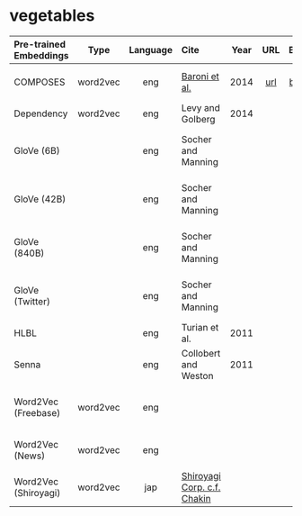 # vegetables


| Pre-trained Embeddings | Type | Language | Cite | Year | URL | Bib | License | Kaggle Dataset |
|:-|:-:|:-:|:-|:-:|:-:|:-:|:-:|:-|
| COMPOSES        | word2vec | eng | [Baroni et al.](http://clic.cimec.unitn.it/marco/publications/acl2014/baroni-etal-countpredict-acl2014.pdf) | 2014 | [url](http://clic.cimec.unitn.it/composes/semantic-vectors.html) | [bib]() | | [vegetables-composes-embeddings](https://www.kaggle.com/alvations/vege-composes-embeddings) |
| Dependency | word2vec | eng | Levy and Golberg | 2014 | | | | | [vege-dependency-embeddings]()|
| GloVe (6B)      |          | eng | Socher and Manning | | | | | [vege-stanford-glove-twitter](https://www.kaggle.com/alvations/vegetables-stanford-glove-6b)|
| GloVe (42B)     |          | eng | Socher and Manning | | | | | [vege-stanford-glove-twitter](https://www.kaggle.com/alvations/vegetables-stanford-glove-42b)|
| GloVe (840B)    |          | eng | Socher and Manning | | | | | [vege-stanford-glove-twitter](https://www.kaggle.com/alvations/vegetables-stanford-glove-840b)|
| GloVe (Twitter) |          | eng | Socher and Manning | | | | | [vege-stanford-glove-twitter](https://www.kaggle.com/alvations/vegetables-stanford-glove-twitter)|
| HLBL            |          | eng | Turian et al. | 2011 | | | | [vege-hlbl-embeddings](https://www.kaggle.com/alvations/vegetables-hlbl-embeddings) | 
| Senna           |          | eng | Collobert and Weston | 2011   | | | | [vege-senna-embeddings](https://www.kaggle.com/alvations/vegetables-senna-embeddings) |
| Word2Vec (Freebase) | word2vec | eng | | | | |  | [vege-google-word2vec-freebase](https://www.kaggle.com/alvations/vegetables-word2vec-freebase) |
| Word2Vec (News) | word2vec | eng |   | | | | | [vege-google-word2vec](https://www.kaggle.com/alvations/vegetables-word2vec) |
| Word2Vec (Shiroyagi) | word2vec | jap | [Shiroyagi Corp. c.f. Chakin](https://github.com/chakki-works/chakin) | | | |  | [vege-shiroyagi-word2vec](https://www.kaggle.com/alvations/vegetables-shiroyagi-word2vec) | 

